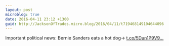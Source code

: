 ```yaml
---
layout: post
microblog: true
date: 2016-04-11 23:12 +1300
guid: http://JacksonOfTrades.micro.blog/2016/04/11/t719468149104644096.html
---
```

Important political news: Bernie Sanders eats a hot dog→ [t.co/5Dun1P9V9...](https://t.co/5Dun1P9V9T)

